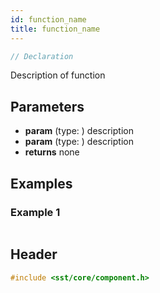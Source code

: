 ```yaml
---
id: function_name
title: function_name
---
```

<!---
Source: location of source document if any
--->
```cpp
// Declaration
```

Description of function

## Parameters
* **param** (type: ) description
* **param** (type: ) description
* **returns** none


## Examples

### Example 1
```cpp

```

## Header
```cpp
#include <sst/core/component.h>
```
